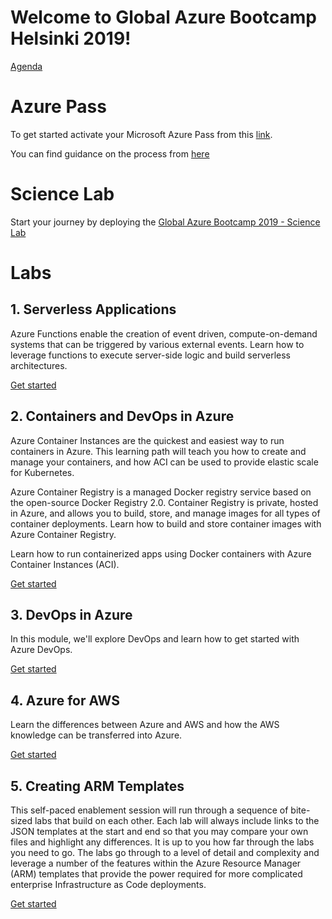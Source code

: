 # Welcome to Global Azure Bootcamp Helsinki 2019!

[Agenda](https://www.meetup.com/Finland-Azure-User-Group/events/256674500/)



# Azure Pass
To get started activate your Microsoft Azure Pass from this [link](https://www.microsoftazurepass.com).

You can find guidance on the process from [here](https://www.microsoftazurepass.com/Home/HowTo)

# Science Lab

Start your journey by deploying the [Global Azure Bootcamp 2019 - Science Lab](https://github.com/faug/GlobalAzure/blob/master/ScienceLab/README.md)

# Labs

## 1. Serverless Applications

Azure Functions enable the creation of event driven, compute-on-demand systems that can be triggered by various external events. Learn how to leverage functions to execute server-side logic and build serverless architectures.

[Get started](http://tinyurl.com/yycbw6a9)

## 2. Containers and DevOps in Azure

Azure Container Instances are the quickest and easiest way to run containers in Azure. This learning path will teach you how to create and manage your containers, and how ACI can be used to provide elastic scale for Kubernetes.

Azure Container Registry is a managed Docker registry service based on the open-source Docker Registry 2.0. Container Registry is private, hosted in Azure, and allows you to build, store, and manage images for all types of container deployments. Learn how to build and store container images with Azure Container Registry.

Learn how to run containerized apps using Docker containers with Azure Container Instances (ACI).

[Get started](http://tinyurl.com/yxksk922)

## 3. DevOps in Azure

In this module, we'll explore DevOps and learn how to get started with Azure DevOps.

[Get started](http://tinyurl.com/yxksk922)
 

## 4. Azure for AWS
Learn the differences between Azure and AWS and how the AWS knowledge can be transferred into Azure.

[Get started](http://tinyurl.com/y58w2dto)

## 5. Creating ARM Templates

This self-paced enablement session will run through a sequence of bite-sized labs that build on each other. Each lab will always include links to the JSON templates at the start and end so that you may compare your own files and highlight any differences. It is up to you how far through the labs you need to go. The labs go through to a level of detail and complexity and leverage a number of the features within the Azure Resource Manager (ARM) templates that provide the power required for more complicated enterprise Infrastructure as Code deployments.

[Get started](https://aka.ms/citadel/arm)
